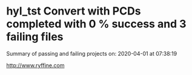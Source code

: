 # hyl_tst Convert with PCDs completed with 0 % success and 3 failing files

Summary of passing and failing projects on: 2020-04-01 at 07:38:19

http://www.ryffine.com
